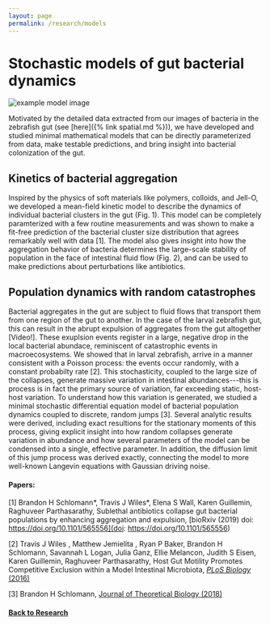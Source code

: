 ```yaml
---
layout: page
permalink: /research/models
---
```


# Stochastic models of gut bacterial dynamics 

![example model image]({{site.baseurl}}/assets/gac_model_schematic.jpg)

Motivated by the detailed data extracted from our images of bacteria in the zebrafish gut (see [here]({% link spatial.md %})), we have developed and studied minimal mathematical models that can be directly parameterized from data, make testable predictions, and bring insight into bacterial colonization of the gut.

## Kinetics of bacterial aggregation

Inspired by the physics of soft materials like polymers, colloids, and Jell-O, we developed a mean-field kinetic model to describe the dynamics of individual bacterial clusters in the gut (Fig. 1). This model can be completely paramterized with a few routine measurements and was shown to make a fit-free prediction of the bacterial cluster size distribution that agrees remarkably well with data [1]. The model also gives insight into how the aggregation behavior of bacteria determines the large-scale stability of population in the face of intestinal fluid flow (Fig. 2), and can be used to make predictions about perturbations like antibiotics. 

## Population dynamics with random catastrophes

Bacterial aggregates in the gut are subject to fluid flows that transport them from one region of the gut to another. In the case of the larval zebrafish gut, this can result in the abrupt expulsion of aggregates from the gut altogether [Video!]. These exuplsion events register in a large, negative drop in the local bacterial abundace, reminiscent of catastrophic events in macroecosystems. We showed that in larval zebrafish, arrive in a manner consistent with a Poisson process: the events occur randomly, with a constant probabilty rate [2]. This stochasticity, coupled to the large size of the collapses, generate massive variation in intestinal abundances---this is process is in fact the primary source of variation, far exceeding static, host-host variation. To understand how this variation is generated, we studied a minimal stochastic differential equation model of bacterial population dynamics coupled to discrete, random jumps [3]. Several analytic results were derived, including exact resultions for the stationary moments of this process, giving explicit insight into how random collapses generate variation in abundance and how several parameters of the model can be condensed into a single, effective parameter. In addition, the diffusion limit of this jump process was derived exactly, connecting the model to more well-known Langevin equations with Gaussian driving noise.

#### Papers:

[1] Brandon H Schlomann\*, Travis J Wiles\*, Elena S Wall, Karen Guillemin, Raghuveer Parthasarathy, Sublethal antibiotics collapse gut bacterial populations by enhancing aggregation and expulsion, [bioRxiv (2019) doi: https://doi.org/10.1101/565556](doi: https://doi.org/10.1101/565556)

[2] Travis J Wiles , Matthew Jemielita , Ryan P Baker, Brandon H Schlomann, Savannah L Logan, Julia Ganz, Ellie Melancon, Judith S Eisen, Karen Guillemin, Raghuveer Parthasarathy, Host Gut Motility Promotes Competitive Exclusion within a Model Intestinal Microbiota, [*PLoS Biology* (2016)](https://journals.plos.org/plosbiology/article?id=10.1371/journal.pbio.1002517)

[3] Brandon H Schlomann, [Journal of Theoretical Biology (2018)](https://www.sciencedirect.com/journal/journal-of-theoretical-biology/vol/454/suppl/C)

#### [Back to Research]({{site.baseurl}}/research)
